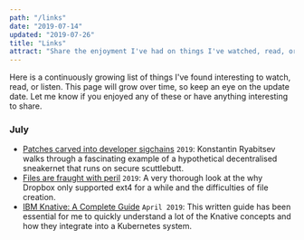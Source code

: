 ```yaml
---
path: "/links"
date: "2019-07-14"
updated: "2019-07-26"
title: "Links"
attract: "Share the enjoyment I've had on things I've watched, read, or listened to recently."
---
```

Here is a continuously growing list of things I've found interesting to watch,
read, or listen.  This page will grow over time, so keep an eye on the update
date.  Let me know if you enjoyed any of these or have anything interesting to
share.

### July
* [Patches carved into developer
  sigchains](https://people.kernel.org/monsieuricon/patches-carved-into-developer-sigchains)
  `2019`: Konstantin Ryabitsev walks through a fascinating example of a
  hypothetical decentralised sneakernet that runs on secure scuttlebutt.
* [Files are fraught with peril](https://danluu.com/deconstruct-files/) `2019`:
  A very thorough look at the why Dropbox only supported ext4 for a while and
  the difficulties of file creation.
* [IBM Knative: A Complete Guide](https://www.ibm.com/cloud/learn/knative)
  `April 2019`: This written guide has been essential for me to quickly
  understand a lot of the Knative concepts and how they integrate into a
  Kubernetes system.
